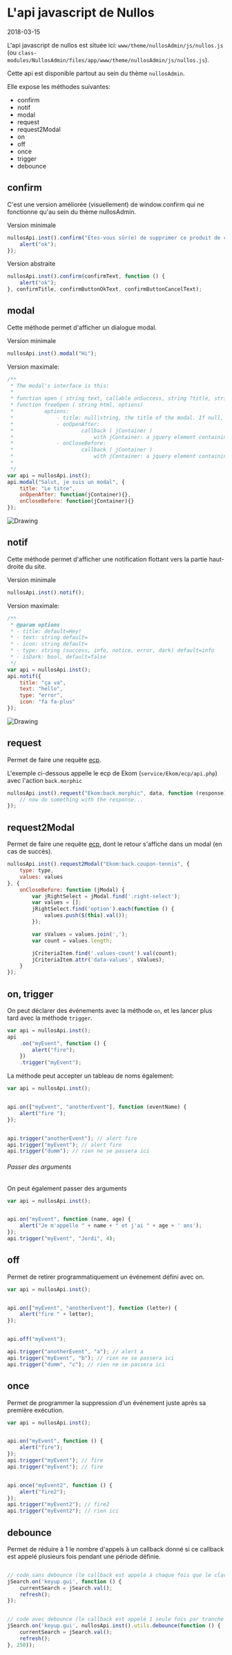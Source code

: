 L'api javascript de Nullos 
===============
2018-03-15


L'api javascript de nullos est située ici: `www/theme/nullosAdmin/js/nullos.js` (ou `class-modules/NullosAdmin/files/app/www/theme/nullosAdmin/js/nullos.js`).

Cette api est disponible partout au sein du thème `nullosAdmin`.




Elle expose les méthodes suivantes:

- confirm
- notif
- modal
- request
- request2Modal
- on
- off
- once
- trigger
- debounce

 
confirm
------------


C'est une version améliorée (visuellement) de window.confirm qui ne fonctionne qu'au sein du thème nullosAdmin.



Version minimale

```js 
nullosApi.inst().confirm("Etes-vous sûr(e) de supprimer ce produit de cette carte", function () {
    alert("ok");
});
```

Version abstraite

```js
nullosApi.inst().confirm(confirmText, function () {
    alert("ok");
}, confirmTitle, confirmButtonOkText, confirmButtonCancelText);
```


 
modal
------------


Cette méthode permet d'afficher un dialogue modal.



Version minimale

```js 
nullosApi.inst().modal("Hi");
```

Version maximale:

```js
/**
 * The modal's interface is this:
 *
 * function open ( string text, callable onSuccess, string ?title, string ?okBtnText, string ?cancelBtnText)
 * function freeOpen ( string html, options)
 *          options:
 *              - title: null|string, the title of the modal. If null, no title will be displayed.
 *              - onOpenAfter:
 *                      callback ( jContainer )
 *                          with jContainer: a jquery element containing the modal's content container.
 *              - onCloseBefore:
 *                      callback ( jContainer )
 *                          with jContainer: a jquery element containing the modal's content container.
 *
 */
var api = nullosApi.inst();
api.modal("Salut, je suis un modal", {
    title: "Le titre",
    onOpenAfter: function(jContainer){},
    onCloseBefore: function(jContainer){}
});

```

<img src="image/nullos-modal.png" alt="Drawing"/>


 
notif
------------


Cette méthode permet d'afficher une notification flottant vers la partie haut-droite du site.



Version minimale

```js 
nullosApi.inst().notif();
```

Version maximale:

```js
/**
 * @param options
 * - title: default=Hey!
 * - text: string default=
 * - icon: string default=
 * - type: string (success, info, notice, error, dark) default=info
 * - isDark: bool, default=false
 */
var api = nullosApi.inst();
api.notif({
    title: "ça va",
    text: "hello",
    type: "error",  
    icon: "fa fa-plus"
});

```

<img src="image/pnotify.png" alt="Drawing"/>


request
-----------------

Permet de faire une requête [ecp](https://github.com/lingtalfi/Ecp).

L'exemple ci-dessous appelle le ecp de Ekom (`service/Ekom/ecp/api.php`) avec l'action `back.morphic`

```js
nullosApi.inst().request("Ekom:back.morphic", data, function (response) {
    // now do something with the response...
});
```


request2Modal
-----------------

Permet de faire une requête [ecp](https://github.com/lingtalfi/Ecp), dont le retour s'affiche dans un modal (en cas de succès).



```js
nullosApi.inst().request2Modal("Ekom:back.coupon-tennis", {
    type: type,
    values: values
}, {
    onCloseBefore: function (jModal) {
        var jRightSelect = jModal.find('.right-select');
        var values = [];
        jRightSelect.find('option').each(function () {
            values.push($(this).val());
        });

        var sValues = values.join(',');
        var count = values.length;

        jCriteriaItem.find('.values-count').val(count);
        jCriteriaItem.attr('data-values', sValues);
    }
});
```



on, trigger
------

On peut déclarer des événements avec la méthode `on`, et les lancer plus tard avec la méthode `trigger`.

```js
var api = nullosApi.inst();
api
    .on("myEvent", function () {
        alert("fire");
    })
    .trigger("myEvent");
```

La méthode peut accepter un tableau de noms également: 


```js
var api = nullosApi.inst();


api.on(["myEvent", "anotherEvent"], function (eventName) {
    alert("fire ");
});


api.trigger("anotherEvent"); // alert fire
api.trigger("myEvent"); // alert fire
api.trigger("dumm"); // rien ne se passera ici
```


###### Passer des arguments

On peut également passer des arguments

```js
var api = nullosApi.inst();


api.on("myEvent", function (name, age) {
    alert("Je m'appelle " + name + " et j'ai " + age + ' ans');
});
api.trigger("myEvent", "Jordi", 4);

```


off
------

Permet de retirer programmatiquement un événement défini avec on.

```js
var api = nullosApi.inst();


api.on(["myEvent", "anotherEvent"], function (letter) {
    alert("fire " + letter);
});


api.off("myEvent");

api.trigger("anotherEvent", "a"); // alert a
api.trigger("myEvent", "b"); // rien ne se passera ici
api.trigger("dumm", "c"); // rien ne se passera ici
```



once
----------

Permet de programmer la suppression d'un événement juste après sa première exécution.

```js
var api = nullosApi.inst();


api.on("myEvent", function () {
    alert("fire");
});
api.trigger("myEvent"); // fire
api.trigger("myEvent"); // fire


api.once("myEvent2", function () {
    alert("fire2");
});
api.trigger("myEvent2"); // fire2
api.trigger("myEvent2"); // rien ici
```



debounce
----------

Permet de réduire à 1 le nombre d'appels à un callback donné si ce callback est appelé
plusieurs fois pendant une période définie.


```js

// code sans debounce (le callback est appelé à chaque fois que le clavier est touché)
jSearch.on('keyup.gui', function () {
    currentSearch = jSearch.val();
    refresh();
});


// code avec debounce (le callback est appelé 1 seule fois par tranche de 250ms)
jSearch.on('keyup.gui', nullosApi.inst().utils.debounce(function () {
    currentSearch = jSearch.val();
    refresh();
}, 250));

```